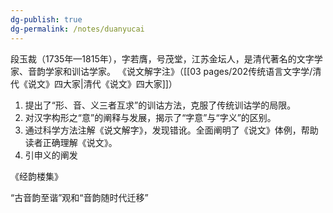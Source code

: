 ```yaml
---
dg-publish: true
dg-permalink: /notes/duanyucai
---
```

段玉裁（1735年—1815年），字若膺，号茂堂，江苏金坛人，是清代著名的文字学家、音韵学家和训诂学家。
《说文解字注》（[[03 pages/202传统语言文字学/清代《说文》四大家\|清代《说文》四大家]]）
1. 提出了“形、音、义三者互求”的训诂方法，克服了传统训诂学的局限。
2. 对汉字构形之“意”的阐释与发展，揭示了“字意”与“字义”的区别。
3. 通过科学方法注解《说文解字》，发现错讹。全面阐明了《说文》体例，帮助读者正确理解《说文》。
4. 引申义的阐发

《经韵楼集》

 “古音韵至谐”观和“音韵随时代迁移”